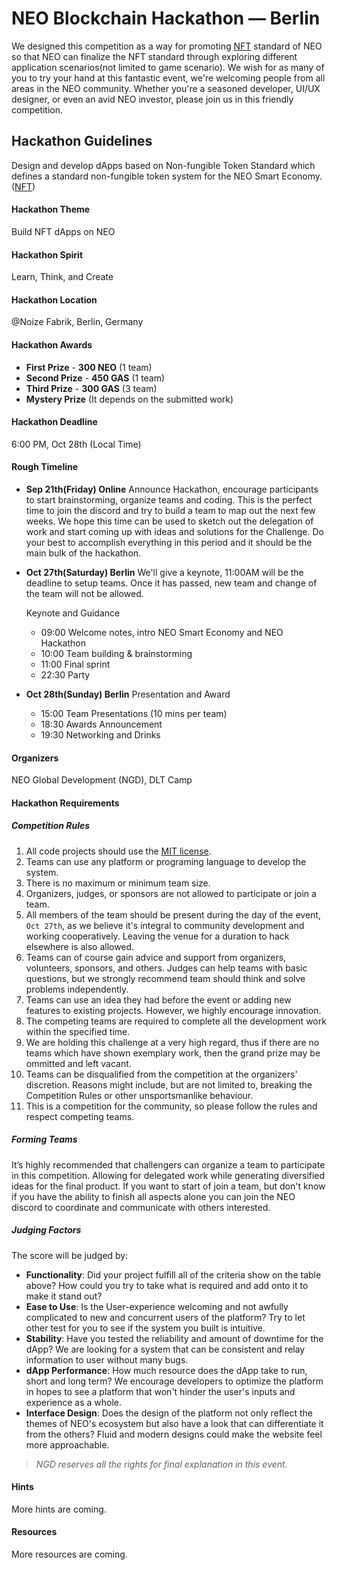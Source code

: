 # NEO Blockchain Hackathon — Berlin

We designed this competition as a way for promoting [NFT](https://github.com/neo-project/proposals/pull/41/files) standard of NEO so that NEO can finalize the NFT standard through exploring different application scenarios(not limited to game scenario). We wish for as many of you to try your hand at this fantastic event, we're welcoming people from all areas in the NEO community. Whether you're a seasoned developer, UI/UX designer, or even an avid NEO investor, please join us in this friendly competition. 

## Hackathon Guidelines

Design and develop dApps based on Non-fungible Token Standard which defines a standard non-fungible token system for the NEO Smart Economy. ([NFT](https://github.com/neo-project/proposals/pull/41/files))

#### Hackathon Theme

Build NFT dApps on NEO

#### Hackathon Spirit

Learn, Think, and Create

#### Hackathon Location

@Noize Fabrik, Berlin, Germany 

#### Hackathon Awards 

- **First Prize** - **300 NEO** (1 team)
- **Second Prize** - **450 GAS** (1 team)
- **Third Prize** - **300 GAS** (3 team)
- **Mystery Prize** (It depends on the submitted work)

#### Hackathon Deadline

6:00 PM, Oct 28th (Local Time)

#### Rough Timeline

- **Sep 21th(Friday) Online** Announce Hackathon, encourage participants to start brainstorming, organize teams and coding. This is the perfect time to join the discord and try to build a team to map out the next few weeks. We hope this time can be used to sketch out the delegation of work and start coming up with ideas and solutions for the Challenge. Do your best to accomplish everything in this period and it should be the main bulk of the hackathon.

- **Oct 27th(Saturday) Berlin** We'll give a keynote, 11:00AM will be the deadline to setup teams. Once it has passed, new team and change of the team will not be allowed.

  Keynote and Guidance

  - 09:00 Welcome notes, intro NEO Smart Economy and NEO Hackathon
  - 10:00 Team building & brainstorming
  - 11:00 Final sprint
  - 22:30 Party

- **Oct 28th(Sunday) Berlin**
  Presentation and Award

    - 15:00 Team Presentations (10 mins per team)
    - 18:30 Awards Announcement
    - 19:30 Networking and Drinks

#### Organizers

NEO Global Development (NGD), DLT Camp

#### Hackathon Requirements

##### Competition Rules   

1. All code projects should use the [MIT license](https://github.com/neo-ngd/Hackathon/blob/master/LICENSE).
2. Teams can use any platform or programing language to develop the system.
3. There is no maximum or minimum team size.
4. Organizers, judges, or sponsors are not allowed to participate or join a team.
5. All members of the team should be present during the day of the event, `Oct 27th`, as we believe it's integral to community development and working cooperatively. Leaving the venue for a duration to hack elsewhere is also allowed.
6. Teams can of course gain advice and support from organizers, volunteers, sponsors, and others. Judges can help teams with basic questions, but we strongly recommend team should think and solve problems independently.
7. Teams can use an idea they had before the event or adding new features to existing projects. However, we highly encourage innovation.
8. The competing teams are required to complete all the development work within the specified time.
9. We are holding this challenge at a very high regard, thus if there are no teams which have shown exemplary work, then the grand prize may be ommitted and left vacant.
10. Teams can be disqualified from the competition at the organizers' discretion. Reasons might include, but are not limited to, breaking the Competition Rules or other unsportsmanlike behaviour.
11. This is a competition for the community, so please follow the rules and respect competing teams.

##### Forming Teams

It’s highly recommended that challengers can organize a team to participate in this competition. Allowing for delegated work while generating diversified ideas for the final product. If you want to start of join a team, but don't know if you have the ability to finish all aspects alone you can join the NEO discord to coordinate and communicate with others interested.

##### Judging Factors

The score will be judged by:

- **Functionality**: Did your project fulfill all of the criteria show on the table above? How could you try to take what is required and add onto it to make it stand out?
- **Ease to Use**: Is the User-experience welcoming and not awfully complicated to new and concurrent users of the platform? Try to let other test for you to see if the system you built is intuitive.
- **Stability**: Have you tested the reliability and amount of downtime for the dApp? We are looking for a system that can be consistent and relay information to user without many bugs.
- **dApp Performance**: How much resource does the dApp take to run, short and long term? We encourage developers to optimize the platform in hopes to see a platform that won't hinder the user's inputs and experience as a whole.
- **Interface Design**: Does the design of the platform not only reflect the themes of NEO's ecosystem but also have a look that can differentiate it from the others? Fluid and modern designs could make the website feel more approachable.

> *NGD reserves all the rights for final explanation in this event.*

#### Hints
More hints are coming.

#### Resources

More resources are coming.